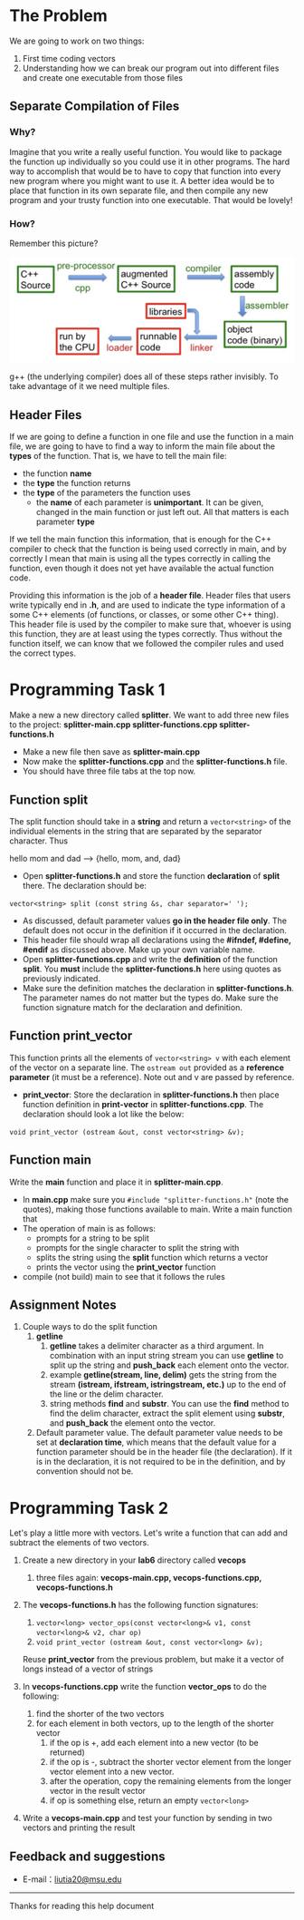 # The Problem

We are going to work on two things:

1. First time coding vectors 
2. Understanding how we can break our program out into different files and create one executable from those files

## Separate Compilation of Files

### Why?

Imagine that you write a really useful function. You would like to package the function up individually so you could use it in other programs. The hard way to accomplish that would be to have to copy that function into every new program where you might want to use it. A better idea would be to place that function in its own separate file, and then compile any new program and your trusty function into one executable. That would be lovely!

### How?

Remember this picture?

![](https://raw.githubusercontent.com/liutiantian233/CPP-Lab/master/Lab06/lab06-1.png)

g++ (the underlying compiler) does all of these steps rather invisibly. To take advantage of it we need multiple files.

## Header Files

If we are going to define a function in one file and use the function in a main file, we are going to have to find a way to inform the main file about the **types** of the function. That is, we have to tell the main file:

- the function **name**
- the **type** the function returns
- the **type** of the parameters the function uses
  - the **name** of each parameter is **unimportant**. It can be given, changed in the main function or just left out. All that matters is each parameter **type**

If we tell the main function this information, that is enough for the C++ compiler to check that the function is being used correctly in main, and by correctly I mean that main is using all the types correctly in calling the function, even though it does not yet have available the actual function code.

Providing this information is the job of a **header file**. Header files that users write typically end in **.h**, and are used to indicate the type information of a some C++ elements (of functions, or classes, or some other C++ thing). This header file is used by the compiler to make sure that, whoever is using this function, they are at least using the types correctly. Thus without the function itself, we can know that we followed the compiler rules and used the correct types.

# Programming Task 1

Make a new a new directory called **splitter**. We want to add three new files to the project: **splitter-main.cpp splitter-functions.cpp splitter- functions.h**

- Make a new file then save as **splitter-main.cpp**
- Now make the **splitter-functions.cpp** and the **splitter-functions.h** file.
- You should have three file tabs at the top now.

## Function split

The split function should take in a **string** and return a `vector<string>` of the individual elements in the string that are separated by the separator character. Thus

hello mom and dad ——> {hello, mom, and, dad}

- Open **splitter-functions.h** and store the function **declaration** of **split** there. The declaration should be:

`vector<string> split (const string &s, char separator=' ');`

- As discussed, default parameter values **go in the header file only**. The default does not occur in the definition if it occurred in the declaration.
- This header file should wrap all declarations using the **#ifndef, #define, #endif** as discussed above. Make up your own variable name.
- Open **splitter-functions.cpp** and write the **definition** of the function **split**. You **must** include the **splitter-functions.h** here using quotes as previously indicated.
- Make sure the definition matches the declaration in **splitter-functions.h**. The parameter names do not matter but the types do. Make sure the function signature match for the declaration and definition.

## Function print_vector

This function prints all the elements of `vector<string> v` with each element of the vector on a separate line. The `ostream out` provided as a **reference parameter** (it must be a reference). Note out and v are passed by reference.

- **print_vector**: Store the declaration in **splitter-functions.h** then place function definition in **print-vector** in **splitter-functions.cpp**. The declaration should look a lot like the below:

`void print_vector (ostream &out, const vector<string> &v);`

## Function main

Write the **main** function and place it in **splitter-main.cpp**.

- In **main.cpp** make sure you `#include "splitter-functions.h"` (note the quotes), making those functions available to main. Write a main function that
- The operation of main is as follows:
  - prompts for a string to be split
  - prompts for the single character to split the string with
  - splits the string using the **split** function which returns a vector
  - prints the vector using the **print_vector** function
- compile (not build) main to see that it follows the rules

## Assignment Notes

1. Couple ways to do the split function
   1. **getline**
      1. **getline** takes a delimiter character as a third argument. In combination with an input string stream you can use **getline** to split up the string and **push_back** each element onto the vector.
      2. example **getline(stream, line, delim)** gets the string from the stream **(istream, ifstream, istringstream, etc.)** up to the end of the line or the delim character.
      3. string methods **find** and **substr**. You can use the **find** method to find the delim character, extract the split element using **substr**, and **push_back** the element onto the vector.
   2. Default parameter value. The default parameter value needs to be set at **declaration time**, which means that the default value for a function parameter should be in the header file (the declaration). If it is in the declaration, it is not required to be in the definition, and by convention should not be.

# Programming Task 2

Let's play a little more with vectors. Let's write a function that can add and subtract the elements of two vectors.

1. Create a new directory in your **lab6** directory called **vecops**

   1. three files again: **vecops-main.cpp, vecops-functions.cpp, vecops-functions.h**

2. The **vecops-functions.h** has the following function signatures:

   1. `vector<long> vector_ops(const vector<long>& v1, const vector<long>& v2, char op)`
   2. `void print_vector (ostream &out, const vector<long> &v);`

   Reuse **print_vector** from the previous problem, but make it a vector of longs instead of a vector of strings

3. In **vecops-functions.cpp** write the function **vector_ops** to do the following:

   1. find the shorter of the two vectors
   2. for each element in both vectors, up to the length of the shorter vector 
      1. if the op is +, add each element into a new vector (to be returned)
      2. if the op is -, subtract the shorter vector element from the longer vector element into a new vector.
      3. after the operation, copy the remaining elements from the longer vector in the result vector
      4. if op is something else, return an empty `vector<long>`

4. Write a **vecops-main.cpp** and test your function by sending in two vectors and printing the result

## Feedback and suggestions

- E-mail：<liutia20@msu.edu>

---------

Thanks for reading this help document
